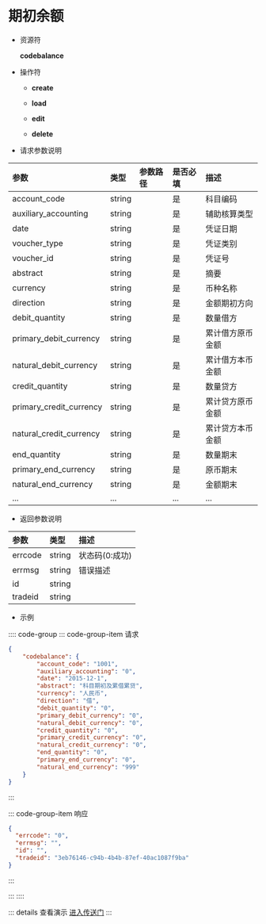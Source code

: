 # 期初余额

- 资源符

  **codebalance**
  
- 操作符

  - **create** <Badge type="tip" text="v1" vertical="top" />

  - **load** <Badge type="tip" text="v2" vertical="top" />

  - **edit** <Badge type="tip" text="v2" vertical="top" />

  - **delete** <Badge type="tip" text="v2" vertical="top" />

- 请求参数说明

|参数					|类型	|参数路径	|是否必填	|描述					|
|:-						|:-		|:-			|:-			|:-						|
|account_code			|string |			|是			|科目编码				|
|auxiliary_accounting	|string |			|是			|辅助核算类型				|
|date					|string	|			|是			|凭证日期				|
|voucher_type			|string	|			|是			|凭证类别				|
|voucher_id				|string	|			|是			|凭证号					|
|abstract				|string	|			|是			|摘要					|
|currency				|string	|			|是			|币种名称				|
|direction				|string	|			|是			|金额期初方向				|
|debit_quantity			|string	|			|是			|数量借方				|
|primary_debit_currency	|string	|			|是			|累计借方原币金额			|
|natural_debit_currency	|string	|			|是			|累计借方本币金额			|
|credit_quantity		|string	|			|是			|数量贷方				|
|primary_credit_currency|string	|			|是			|累计贷方原币金额			|
|natural_credit_currency|string	|			|是			|累计贷方本币金额			|
|end_quantity			|string	|			|是			|数量期末				|
|primary_end_currency	|string	|			|是			|原币期末				|
|natural_end_currency	|string	|			|是			|金额期末				|
|...					|...	|			|...		|...					|

- 返回参数说明

|参数   |类型     |描述           |
|:-     |:-       |:-            |
|errcode|string   |状态码(0:成功) |
|errmsg |string   |错误描述       |
|id     |string   |               |
|tradeid|string   |               |

- 示例

:::: code-group
::: code-group-item 请求

```json
{
    "codebalance": {
        "account_code": "1001",
        "auxiliary_accounting": "0",
        "date": "2015-12-1",
        "abstract": "科目期初及累借累贷",
        "currency": "人民币",
        "direction": "借",
        "debit_quantity": "0",
        "primary_debit_currency": "0",
        "natural_debit_currency": "0",
        "credit_quantity": "0",
        "primary_credit_currency": "0",
        "natural_credit_currency": "0",
        "end_quantity": "0",
        "primary_end_currency": "0",
        "natural_end_currency": "999"
    }
}
```

:::

::: code-group-item 响应

```json
{
  "errcode": "0",
  "errmsg": "",
  "id": "",
  "tradeid": "3eb76146-c94b-4b4b-87ef-40ac1087f9ba"
}
```

:::

:::
::::

::: details 查看演示
[进入传送门](http://47.117.141.19/gif/codebalance.gif)
:::
